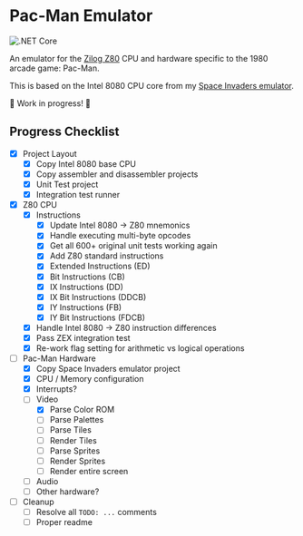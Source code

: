 # Pac-Man Emulator

![.NET Core](https://github.com/Justin-Credible/pac-man-emulator/workflows/.NET%20Core/badge.svg)

An emulator for the [Zilog Z80](https://en.wikipedia.org/wiki/Zilog_Z80) CPU and hardware specific to the 1980 arcade game: Pac-Man.

This is based on the Intel 8080 CPU core from my [Space Invaders emulator](https://github.com/Justin-Credible/space-invaders-emulator).

🚧 Work in progress! 🚧

## Progress Checklist

- [X] Project Layout
  - [X] Copy Intel 8080 base CPU
  - [X] Copy assembler and disassembler projects
  - [X] Unit Test project
  - [X] Integration test runner
- [X] Z80 CPU
  - [X] Instructions
    - [X] Update Intel 8080 -> Z80 mnemonics
    - [X] Handle executing multi-byte opcodes
    - [X] Get all 600+ original unit tests working again
    - [X] Add Z80 standard instructions
    - [X] Extended Instructions (ED)
    - [X] Bit Instructions (CB)
    - [X] IX Instructions (DD)
    - [X] IX Bit Instructions (DDCB)
    - [X] IY Instructions (FB)
    - [X] IY Bit Instructions (FDCB)
  - [X] Handle Intel 8080 -> Z80 instruction differences
  - [X] Pass ZEX integration test
  - [X] Re-work flag setting for arithmetic vs logical operations
- [ ] Pac-Man Hardware
  - [X] Copy Space Invaders emulator project
  - [X] CPU / Memory configuration
  - [X] Interrupts?
  - [ ] Video
    - [X] Parse Color ROM
    - [ ] Parse Palettes
    - [ ] Parse Tiles
    - [ ] Render Tiles
    - [ ] Parse Sprites
    - [ ] Render Sprites
    - [ ] Render entire screen
  - [ ] Audio
  - [ ] Other hardware?
- [ ] Cleanup
  - [ ] Resolve all `TODO: ...` comments
  - [ ] Proper readme
